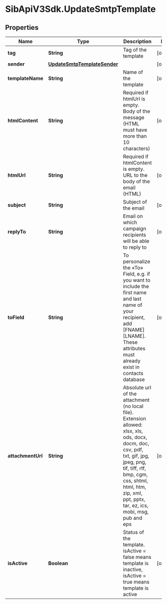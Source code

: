 # SibApiV3Sdk.UpdateSmtpTemplate

## Properties
Name | Type | Description | Notes
------------ | ------------- | ------------- | -------------
**tag** | **String** | Tag of the template | [optional] 
**sender** | [**UpdateSmtpTemplateSender**](UpdateSmtpTemplateSender.md) |  | [optional] 
**templateName** | **String** | Name of the template | [optional] 
**htmlContent** | **String** | Required if htmlUrl is empty. Body of the message (HTML must have more than 10 characters) | [optional] 
**htmlUrl** | **String** | Required if htmlContent is empty. URL to the body of the email (HTML) | [optional] 
**subject** | **String** | Subject of the email | [optional] 
**replyTo** | **String** | Email on which campaign recipients will be able to reply to | [optional] 
**toField** | **String** | To personalize the «To» Field, e.g. if you want to include the first name and last name of your recipient, add [FNAME] [LNAME]. These attributes must already exist in contacts database | [optional] 
**attachmentUrl** | **String** | Absolute url of the attachment (no local file). Extension allowed: xlsx, xls, ods, docx, docm, doc, csv, pdf, txt, gif, jpg, jpeg, png, tif, tiff, rtf, bmp, cgm, css, shtml, html, htm, zip, xml, ppt, pptx, tar, ez, ics, mobi, msg, pub and eps | [optional] 
**isActive** | **Boolean** | Status of the template. isActive &#x3D; false means template is inactive, isActive &#x3D; true means template is active | [optional] 


